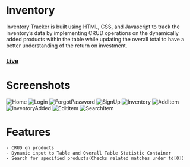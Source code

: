 # Inventory

Inventory Tracker is built using HTML, CSS, and Javascript to track the inventory’s data by implementing CRUD operations on the dynamically added products within the table while updating the overall total to have a better understanding of the return on investment.

### [Live](https://inventory-tracker.pages.dev/home)

# Screenshots

![Home](https://user-images.githubusercontent.com/78882801/142971860-c55ed36b-def7-4f92-965e-bc6e1f84b83a.PNG)
![Login](https://user-images.githubusercontent.com/78882801/142971880-bc23e07b-a57f-48a6-a9c0-41ea1c366aa4.PNG)
![ForgotPassword](https://user-images.githubusercontent.com/78882801/142971886-6d277d92-62a5-46a6-b425-9ed273c5cb12.PNG)
![SignUp](https://user-images.githubusercontent.com/78882801/142971889-4f9cd8b6-266f-4e4b-be18-c102d394f5f3.PNG)
![Inventory](https://user-images.githubusercontent.com/78882801/142971895-16f34def-22d0-4732-bca1-6d30ff5bbc53.PNG)
![AddItem](https://user-images.githubusercontent.com/78882801/142971910-af615419-c735-432f-95d1-7bf0a2f6bdf9.PNG)
![InventoryAdded](https://user-images.githubusercontent.com/78882801/142971912-65738533-ac08-4296-9e2c-b9d5382e8bd4.PNG)
![EditItem](https://user-images.githubusercontent.com/78882801/142971917-d72880b6-7eee-4437-a7e3-6386d785ed20.PNG)
![SearchItem](https://user-images.githubusercontent.com/78882801/142971919-defa7352-7392-42bf-a72c-e4ee1efcfdb8.PNG)

# Features

    - CRUD on products
    - Dynamic input to Table and Overall Table Statistic Container
    - Search for specified products(Checks related matches under td[0])
